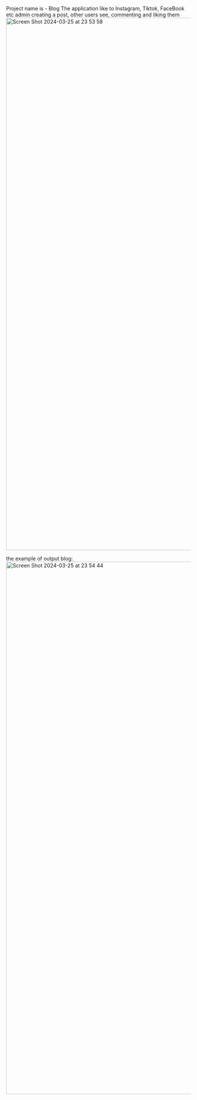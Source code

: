 Project name is - Blog
The application like to Instagram, Tiktok, FaceBook etc
admin creating a post, other users see, commenting and liking them
<img width="1453" alt="Screen Shot 2024-03-25 at 23 53 58" src="https://github.com/bekturali56/bektur_java_mid/assets/75925385/05d11ded-acdd-4e93-a666-7101f94fd10a">

the example of output blog:
<img width="1453" alt="Screen Shot 2024-03-25 at 23 54 44" src="https://github.com/bekturali56/bektur_java_mid/assets/75925385/3a28c984-c760-43ac-a549-55414bf474c3">
